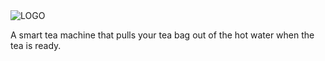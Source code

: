<img src="https://www.aljoschatheil.de/smartee.png" alt="LOGO" title="" />


A smart tea machine that pulls your tea bag out of the hot water when the tea is ready. 

